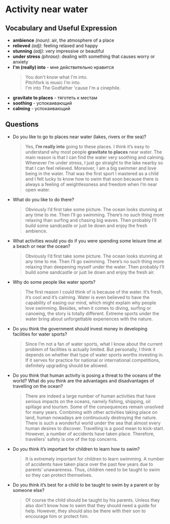 # Activity near water
## Vocabulary and Useful Expression
* **ambience** *(noun)*: air, the atmosphere of a place
* **relieved** *(adj)*: feeling relaxed and happy
* **stunning** *(adj)*: very impressive or beautiful
* **under stress** *(phrase)*: dealing with something that causes worry or anxiety
* **I'm (really) into** - мне действительно нравится
    > You don't know what I'm into.  
    > Pitchfork is music I'm into.  
    > I'm into The Godfather 'cause I'm a cinephile.
* **gravitate to places** - тяготеть к местам
* **soothing** - успокаивающий
* **calming** - успокаивающий
## Questions
* Do you like to go to places near water (lakes, rivers or the sea)? 
    > Yes, **I’m really into** going to these places. I think it’s easy to understand why most people **gravitate to places** near water. The main reason is that I can find the water very soothing and calming. Whenever I’m under stress, I just go straight to the lake nearby so that I can feel relieved. Moreover, I am a big swimmer and love being in the water. That was the first sport I mastered as a child and I felt lucky to know how to swim that soon because there is always a feeling of weightlessness and freedom when I’m near open water.
* What do you like to do there? 
    > Obviously I’d first take some picture. The ocean looks stunning at any time to me. Then I’ll go swimming. There’s no such thing more relaxing than surfing and chasing big waves. Then probably I’ll build some sandcastle or just lie down and enjoy the fresh ambience.
* What activities would you do if you were spending some leisure time at a beach or near the ocean? 
    > Obviously I’d first take some picture. The ocean looks stunning at any time to me. Then I’ll go swimming. There’s no such thing more relaxing than deepening myself under the water. Then probably I’ll build some sandcastle or just lie down and enjoy the fresh air.
* Why do some people like water sports? 
    > The first reason I could think of is because of the water. It’s fresh, it’s cool and it’s calming. Water is even believed to have the capability of easing our mind, which might explain why people love swimming. Besides, when it comes to diving, surfing or canoeing, the story is totally different. Extreme sports under the water bring about unforgettable experiences with the nature.
* Do you think the government should invest money in developing facilities for water sports?
    > Since I’m not a fan of water sports, what I know about the current problem of facilities is actually limited. But personally, I think it depends on whether that type of water sports worths investing in. If it serves for practice for national or international competitions, definitely upgrading should be allowed.
* Do you think that human activity is posing a threat to the oceans of the world? What do you think are the advantages and disadvantages of travelling on the ocean? 
    > There are indeed a large number of human activities that have serious impacts on the oceans, namely fishing, shipping, oil spillage and tourism. Some of the consequences remain unsolved for many years. Combining with other activities taking place on land, human nowadays are continuously destroying the nature. There is such a wonderful world under the sea that almost every human desires to discover. Travelling is a good mean to kick-start. However, a number of accidents have taken place. Therefore, travellers’ safety is one of the top concerns.
* Do you think it’s important for children to learn how to swim? 
    > It is extremely important for children to learn swimming. A number of accidents have taken place over the past few years due to parents’ unawareness. Thus, children need to be taught to swim so they can protect themselves.
* Do you think it’s best for a child to be taught to swim by a parent or by someone else? 
    > Of course the child should be taught by his parents. Unless they also don’t know how to swim that they should need a guide for help. However, they should also be there with their son to encourage him or protect him.


